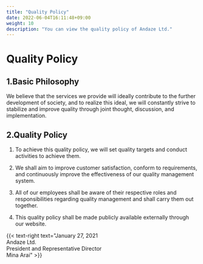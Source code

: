 ```yaml
---
title: "Quality Policy"
date: 2022-06-04T16:11:48+09:00
weight: 10
description: "You can view the quality policy of Andaze Ltd."
---
```

# Quality Policy

## 1.Basic Philosophy

We believe that the services we provide will ideally contribute to the further development of society, and to realize this ideal, we will constantly strive to stabilize and improve quality through joint thought, discussion, and implementation.

## 2.Quality Policy

1. To achieve this quality policy, we will set quality targets and conduct activities to achieve them.

2. We shall aim to improve customer satisfaction, conform to requirements, and continuously improve the effectiveness of our quality management system.

3. All of our employees shall be aware of their respective roles and responsibilities regarding quality management and shall carry them out together.

4. This quality policy shall be made publicly available externally through our website.


{{< text-right text="January 27, 2021<br>Andaze Ltd.<br>President and Representative Director<br>Mina Arai" >}}